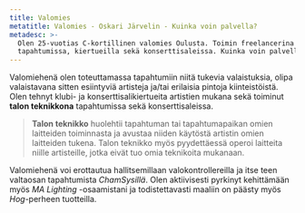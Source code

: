 ```yaml
---
title: Valomies
metatitle: Valomies - Oskari Järvelin - Kuinka voin palvella?
metadesc: >-
  Olen 25-vuotias C-kortillinen valomies Oulusta. Toimin freelancerina
  tapahtumissa, kiertueilla sekä konserttisaleissa. Kuinka voin palvella?
---
```

Valomiehenä olen toteuttamassa tapahtumiin niitä tukevia valaistuksia, olipa valaistavana sitten esiintyviä artisteja ja/tai erilaisia pintoja kiinteistöistä. Olen tehnyt klubi- ja konserttisalikiertueita artistien mukana sekä toiminut **talon teknikkona** tapahtumissa sekä konserttisaleissa.

> **Talon teknikko** huolehtii tapahtuman tai tapahtumapaikan omien laitteiden toiminnasta ja avustaa niiden käytöstä artistin omien laitteiden tukena. Talon teknikko myös pyydettäessä operoi laitteita niille artisteille, jotka eivät tuo omia teknikoita mukanaan.

Valomiehenä voi erottautua hallitsemillaan valokontrollereilla ja itse teen valtaosan tapahtumista _ChamSysillä_. Olen aktiivisesti pyrkinyt kehittämään myös _MA Lighting_ -osaamistani ja todistettavasti maaliin on päästy myös _Hog_-perheen tuotteilla.

